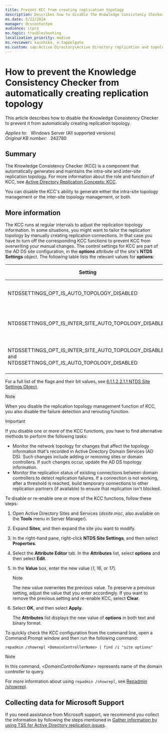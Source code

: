 ```yaml
---
title: Prevent KCC from creating replication topology
description: Describes how to disable the Knowledge Consistency Checker functions that generate replication topology information for Active Directory Domain Services.
ms.date: 5/22/2024
manager: dcscontentpm
audience: itpro
ms.topic: troubleshooting
localization_priority: medium
ms.reviewer: kaushika, v-tappelgate
ms.custom: sap:Active Directory\Active Directory replication and topology, csstroubleshoot
---
```

# How to prevent the Knowledge Consistency Checker from automatically creating replication topology

This article describes how to disable the Knowledge Consistency Checker to prevent it from automatically creating replication topology.

_Applies to:_ &nbsp; Windows Server (All supported versions)  
_Original KB number:_ &nbsp; 242780

## Summary

The Knowledge Consistency Checker (KCC) is a component that automatically generates and maintains the intra-site and inter-site replication topology. For more information about the role and function of KCC, see [Active Directory Replication Concepts: KCC](/windows-server/identity/ad-ds/get-started/replication/active-directory-replication-concepts#BKMK_2).

You can disable the KCC's ability to generate either the intra-site topology management or the inter-site topology management, or both. 

## More information

The KCC runs at regular intervals to adjust the replication topology information. In some situations, you might want to tailor the replication topology by manually creating replication connections. In that case you have to turn off the corresponding KCC functions to prevent KCC from overwriting your manual changes. The control settings for KCC are part of the AD DS site configuration, in the **options** attribute of the site's **NTDS Settings** object. The following table lists the relevant values for **options**:

| Setting | Binary value | Decimal value | Description |
| --- | --- | --- | --- |
| NTDSSETTINGS_OPT_IS_AUTO_TOPOLOGY_DISABLED | 0x00000001 | 1 |Automatic topology generation is disabled. |
| NTDSSETTINGS_OPT_IS_INTER_SITE_AUTO_TOPOLOGY_DISABLED | 0x00000010 |16 | Automatic inter-site topology generation is disabled. |
| NTDSSETTINGS_OPT_IS_INTER_SITE_AUTO_TOPOLOGY_DISABLED<br/>and<br/>NTDSSETTINGS_OPT_IS_AUTO_TOPOLOGY_DISABLED | 0x00000011 | 17 | All automatic topology generation is disabled. |

For a full list of the flags and their bit values, see [6.1.1.2.2.1.1 NTDS Site Settings Object](/openspecs/windows_protocols/ms-adts/d300c652-8873-41a4-a50c-90cc89d5bdd8).

> [!NOTE]  
> When you disable the replication topology management function of KCC, you also disable the failure detection and rerouting function.

> [!IMPORTANT]  
> If you disable one or more of the KCC functions, you have to find alternative methods to perform the following tasks:
>
> - Monitor the network topology for changes that affect the topology information that's recorded in Active Directory Domain Services (AD DS). Such changes include adding or removing sites or domain controllers. If such changes occur, update the AD DS topology information.
> - Monitor the replication status of existing connections between domain controllers to detect replication failures. If a connection is not working, after a threshold is reached, build temporary connections to other replication partners (if available) to ensure that replication isn't blocked.

To disable or re-enable one or more of the KCC functions, follow these steps:

1. Open Active Directory Sites and Services (*dssite.msc*, also available on the **Tools** menu in Server Manager).

1. Expand **Sites**, and then expand the site you want to modify.

1. In the right-hand pane, right-click **NTDS Site Settings**, and then select **Properties**.

1. Select the **Attribute Editor** tab. In the **Attributes** list, select **options** and then select **Edit**.

1. In the **Value** box, enter the new value (*1*, *16*, or *17*).

   > [!NOTE]  
   > The new value overwrites the previous value. To preserve a previous setting, adjust the value that you enter accordingly. If you want to remove the previous setting and re-enable KCC, select **Clear**.

1. Select **OK**, and then select **Apply**.

   The **Attributes** list displays the new value of **options** in both text and binary format.

To quickly check the KCC configuration from the command line, open a Command Prompt window and then run the following command:

```console
repadmin /showrepl <DomainControllerName> | find /i "site options"
```

> [!NOTE]  
> In this command, \<*DomainControllerName*> represents name of the domain controller to query.

For more information about using `repadmin /showrepl`, see [Repadmin /showrepl](/previous-versions/windows/it-pro/windows-server-2012-r2-and-2012/cc742066(v=ws.11)).

## Collecting data for Microsoft Support

If you need assistance from Microsoft support, we recommend you collect the information by following the steps mentioned in [Gather information by using TSS for Active Directory replication issues](../../windows-client/windows-troubleshooters/gather-information-using-tss-ad-replication.md).
